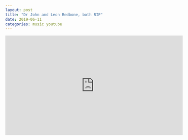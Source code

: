 ```yaml
---
layout: post
title: "Dr John and Leon Redbone, both RIP"
date: 2019-06-11
categories: music youtube
---
```


<iframe width="560" height="315" src="https://www.youtube.com/embed/n19NsYMH3TU" frameborder="0" allow="accelerometer; autoplay; encrypted-media; gyroscope; picture-in-picture" allowfullscreen></iframe>
